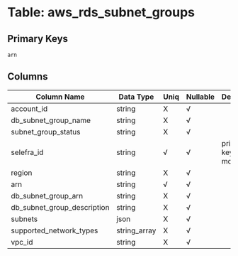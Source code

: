 # Table: aws_rds_subnet_groups

## Primary Keys 

```
arn
```


## Columns 

|  Column Name   |  Data Type  | Uniq | Nullable | Description | 
|  ----  | ----  | ----  | ----  | ---- | 
| account_id | string | X | √ |  | 
| db_subnet_group_name | string | X | √ |  | 
| subnet_group_status | string | X | √ |  | 
| selefra_id | string | √ | √ | primary keys value md5 | 
| region | string | X | √ |  | 
| arn | string | √ | √ |  | 
| db_subnet_group_arn | string | X | √ |  | 
| db_subnet_group_description | string | X | √ |  | 
| subnets | json | X | √ |  | 
| supported_network_types | string_array | X | √ |  | 
| vpc_id | string | X | √ |  | 


